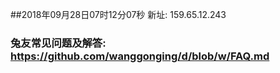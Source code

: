 ##2018年09月28日07时12分07秒 新址: 159.65.12.243
### 兔友常见问题及解答: https://github.com/wanggonging/d/blob/w/FAQ.md
